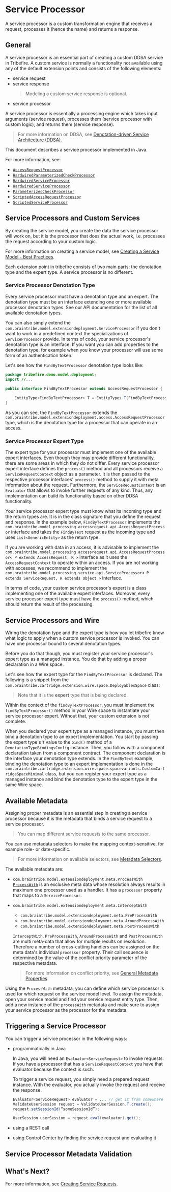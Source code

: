 # Service Processor

A service processor is a custom transformation engine that receives a request, processes it (hence the name) and returns a response.

## General

A service processor is an essential part of creating a custom DDSA service in Tribefire. A custom service is normally a functionality not available using any of the default extension points and consists of the following elements:

* service request
* service response
    > Modeling a custom service response is optional.
* service processor

A service processor is essentially a processing engine which takes input arguments (service request), processes them (service processor with custom logic), and returns them (service response). 

> For more information on DDSA, see [Denotation-driven Service Architecture (DDSA)](asset://tribefire.cortex.documentation:concepts-doc/features/ddsa.md). <!--<br/> For a list of available extension points, see [Developing Cartridges](developing_cartridges.md).-->

This document describes a service processor implemented in Java. <!--You can also create a scripted service processor to quickly provide simple customized actions.{%include tip.md content="For more information, see [Creating a Scripted Service Processor](creating_a_scripted_service_processor.md)."%}-->

For more information, see:
* [`AccessRequestProcessor`](javadoc:com.braintribe.model.extensiondeployment.access.AccessRequestProcessor)
* [`HardwiredParameterizedCheckProcessor`](javadoc:com.braintribe.model.extensiondeployment.check.HardwiredParameterizedCheckProcessor)
* [`HardwiredServiceProcessor`](javadoc:com.braintribe.model.extensiondeployment.HardwiredServiceProcessor) 
* [`HardwiredServiceProcessor`](javadoc:com.braintribe.model.extensiondeployment.HardwiredServiceProcessor) 
* [`ParameterizedCheckProcessor`](javadoc:com.braintribe.model.extensiondeployment.check.ParameterizedCheckProcessor)
* [`ScriptedAccessRequestProcessor`](javadoc:com.braintribe.model.extensiondeployment.script.ScriptedAccessRequestProcessor)
* [`ScriptedServiceProcessor`](javadoc:com.braintribe.model.extensiondeployment.script.ScriptedServiceProcessor)

## Service Processors and Custom Services

By creating the service model, you create the data the service processor will work on, but it is the processor that does the actual work, i.e. processes the request according to your custom logic. 

For more information on creating a service model, see [Creating a Service Model - Best Practices](asset://tribefire.cortex.documentation:concepts-doc/features/service-model/service_model.md).

Each extension point in tribefire consists of two main parts: the denotation type and the expert type. A service processor is no different. 

### Service Processor Denotation Type

Every service processor must have a denotation type and an expert. The denotation type must be an interface extending one or more available processor denotation types. See our API documentation for the list of all available denotation types.

You can also simply extend the `com.braintribe.model.extensiondeployment.ServiceProcessor` if you don't want to work in a predefined context the specializations of `ServiceProcessor` provide. In terms of code, your service processor's denotation type is an interface. If you want you can add properties to the denotation type, for example when you know your processor will use some form of an authentication token.

Let's see how the `FindByTextProcessor` denotation type looks like:

```java
package tribefire.demo.model.deployment;
import //...

public interface FindByTextProcessor extends AccessRequestProcessor {
	
	EntityType<FindByTextProcessor> T = EntityTypes.T(FindByTextProcessor.class);
}
```

As you can see, the `FindByTextProcessor` extends the `com.braintribe.model.extensiondeployment.access.AccessRequestProcessor` type, which is the denotation type for a processor that can operate in an access. 

<!--{%include tip.md content="For more information about the `FindByTextProcessor`, see [DDSA Service Processor - findByText](ddsa_findbytext.md)."%}-->

### Service Processor Expert Type

The expert type for your processor must implement one of the available expert interfaces. Even though they may provide different functionality, there are some areas in which they do not differ. Every service processor expert interface defines the `process()` method and all processors receive a `ServiceRequestContext` object as a parameter. It is then passed to the respective processor interfaces' `process()` method to supply it with meta information about the request. Furthermore, the `ServiceRequestContext` is an `Evaluator` that allows to invoke further requests of any kind. Thus, any implementation can build its functionality based on other DDSA functionality.

Your service processor expert type must know what its incoming type and the return types are. It is in the class signature that you define the request and response. In the example below, `FindByTextProcessor` implements the `com.braintribe.model.processing.accessrequest.api.AccessRequestProcessor` interface and takes the `FindByText` request as the incoming type and uses `List<GenericEntity>` as the return type.  

[](asset://tribefire.cortex.documentation:includes-doc/findByText_expert_type_code.md?INCLUDE)

If you are working with data in an access, it is advisable to implement the `com.braintribe.model.processing.accessrequest.api.AccessRequestProcessor< P extends AccessRequest, R >` interface as it uses the `AccessRequestContext` to operate within an access. If you are not working with accesses, we recommend to implement the `com.braintribe.model.processing.service.api.ServiceProcessor< P extends ServiceRequest, R extends Object >` interface.

In terms of code, your custom service processor's expert is a class implementing one of the available expert interfaces. Moreover, every service processor expert type must have the `process()` method, which should return the result of the processing. 

<!--{%include tip.md content="For information about how an example `process()` method implementation may look like, see [DDSA Service Processor - findByText](ddsa_findbytext.md) and [DDSA Service Processor - employeesByGender](ddsa_employeesbygender.md)."%}-->


## Service Processors and Wire

Wiring the denotation type and the expert type is how you let tribefire know what logic to apply when a custom service processor is invoked. You can have one processor bound to several denotation types.

Before you do that though, you must register your service processor's expert type as a managed instance. You do that by adding a proper declaration in a Wire space. 

<!--{%include tip.md content="For more information on Wire and managed instances, see [Wire in Detail](wire_in_detail.md#managedinstance)."%}-->

Let's see how the expert type for the `FindByTextProcessor` is declared. The following is a snippet from the `com.braintribe.cartridge.extension.wire.space.DeployablesSpace` class:

[](asset://tribefire.cortex.documentation:includes-doc/findByText_bean_code.md?INCLUDE)

>Note that it is the **expert** type that is being declared.

Within the context of the `findByTextProcessor`, you must implement the `findByTextProcessor()` method in your Wire space to instantiate your service processor expert. Without that, your custom extension is not complete.

When you declared your expert type as a managed instance, you must then bind a denotation type to an expert implementation. You start by passing the expert type's `T` value to the `bind()` method of a `DenotationTypeBindingsConfig` instance. Then, you follow with a component declaration taken from a component contract. The component declaration is the interface your denotation type extends. In the `FindByText` example, binding the denotation type to an expert implementation is done in the `com.braintribe.cartridge.extension.wire.space.spacevariants.CustomCartridgeSpaceMinimal` class, but you can register your expert type as a managed instance and bind the denotation type to the expert type in the same Wire space. 

[](asset://tribefire.cortex.documentation:includes-doc/findByText_binding_code.md?INCLUDE)

## Available Metadata

Assigning proper metadata is an essential step in creating a service processor because it is the metadata that binds a service request to a service processor. 

>You can map different service requests to the same processor.

You can use metadata selectors to make the mapping context-sensitive, for example role- or date-specific. 
>For more information on available selectors, see [Metadata Selectors](asset://tribefire.cortex.documentation:concepts-doc/metadata/selectors/metadata_selectors.md).

The available metadata are:

* `com.braintribe.model.extensiondeployment.meta.ProcessWith` 
    [`ProcessWith`](asset://tribefire.cortex.documentation:concepts-doc/metadata/ProcessWith.md) is an exclusive meta data whose resolution always results in maximum one processor used as a handler. It has a `processor` property that maps to a `ServiceProcessor`.

* `com.braintribe.model.extensiondeployment.meta.InterceptWith`
    * `com.braintribe.model.extensiondeployment.meta.PreProcessWith` 
    * `com.braintribe.model.extensiondeployment.meta.AroundProcessWith` 
    * `com.braintribe.model.extensiondeployment.meta.PostProcessWith`

    `InterceptWith`, `PreProcessWith`, `AroundProcessWith` and `PostProcessWith` are multi meta-data that allow for multiple results on resolution. Therefore a number of cross-cutting handlers can be assigned on the meta data's individual `processor` property. Their call sequence is determined by the value of the conflict priority parameter of the respective metadata.

    > For more information on conflict priority, see [General Metadata Properties](asset://tribefire.cortex.documentation:concepts-doc/metadata/general_metadata_properties.md).

Using the `ProcessWith` metadata, you can define which service processor is used for which request on the service model level. To assign the metadata, open your service model and find your service request entity type. Then, add a new instance of the `processWith` metadata and make sure to assign your service processor as the processor for the metadata. 

## Triggering a Service Processor

You can trigger a service processor in the following ways:

* programmatically in Java

    In Java, you will need an `Evaluator<ServiceRequest>` to invoke requests. If you have a processor that has a `ServiceRequestContext` you have that evaluator because the context is such. 

    To trigger a service request, you simply need a prepared request instance. With the evaluator, you actually invoke the request and receive the response.

    ```java
    Evaluator<ServiceRequest> evaluator = ... // get it from somewhere ;-)
    ValidateUserSession request = ValidateUserSession.T.create();
    request.setSessionId(“someSessionId”);

    UserSession userSession = request.eval(evaluator).get();
    ```

* using a REST call

* using Control Center by finding the service request and evaluating it

## Service Processor Metadata Validation

[](asset://tribefire.cortex.documentation:includes-doc/service_processor_metadata_validation.md?INCLUDE)

## What's Next?

For more information, see [Creating Service Requests](asset://tribefire.cortex.documentation:tutorials-doc/extension-points/creating_service_requests.md).
